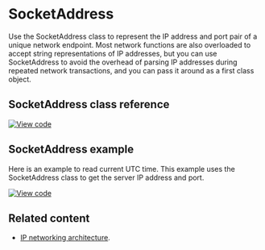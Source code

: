 # SocketAddress

Use the SocketAddress class to represent the IP address and port pair of a unique network endpoint. Most network functions are also overloaded to accept string representations of IP addresses, but you can use SocketAddress to avoid the overhead of parsing IP addresses during repeated network transactions, and you can pass it around as a first class object.

## SocketAddress class reference

[![View code](https://www.mbed.com/embed/?type=library)](https://os.mbed.com/docs/mbed-os/v6.9/mbed-os-api-doxy/class_socket_address.html)

## SocketAddress example

Here is an example to read current UTC time. This example uses the SocketAddress class to get the server IP address and port.

[![View code](https://www.mbed.com/embed/?url=https://github.com/ARMmbed/mbed-os-snippet-UDPSocket/tree/v6.9)](https://github.com/ARMmbed/mbed-os-snippet-UDPSocket/blob/v6.9/main.cpp)

## Related content

- [IP networking architecture](../apis/connectivity-architecture.html).
